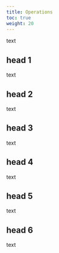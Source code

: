 ```yaml
---
title: Operations
toc: true
weight: 20
---
```

text

## head 1

text

## head 2

text

## head 3

text

## head 4

text

## head 5

text

## head 6

text

